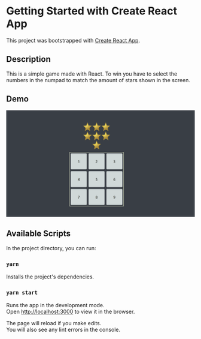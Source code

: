 # Getting Started with Create React App

This project was bootstrapped with [Create React App](https://github.com/facebook/create-react-app).

## Description
This is a simple game made with React. To win you have to select the numbers in the numpad to match the amount of stars shown in the screen.
## Demo

![Game Demo](./public/star-count-demo.gif)

## Available Scripts

In the project directory, you can run:

### `yarn`

Installs the project's dependencies.

### `yarn start`

Runs the app in the development mode.\
Open [http://localhost:3000](http://localhost:3000) to view it in the browser.

The page will reload if you make edits.\
You will also see any lint errors in the console.
